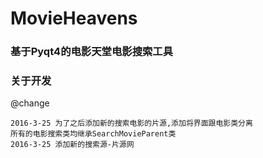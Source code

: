 # MovieHeavens
### 基于Pyqt4的电影天堂电影搜索工具

### 关于开发
@change
```
2016-3-25 为了之后添加新的搜索电影的片源,添加将界面跟电影类分离
所有的电影搜索类均继承SearchMovieParent类
2016-3-25 添加新的搜索源-片源网
```
